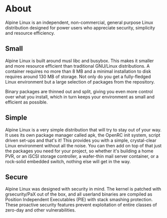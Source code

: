 # About

Alpine Linux is an independent, non-commercial, general purpose Linux
distribution designed for power users who appreciate security, simplicity
and resource efficiency.

## Small

Alpine Linux is built around musl libc and busybox. This makes it smaller
and more resource efficient than traditional GNU/Linux distributions. A
container requires no more than 8 MB and a minimal installation to disk
requires around 130 MB of storage. Not only do you get a fully-fledged
Linux environment but a large selection of packages from the repository.

Binary packages are thinned out and split, giving you even more control
over what you install, which in turn keeps your environment as small and
efficient as possible.

## Simple

Alpine Linux is a very simple distribution that will try to stay out of
your way. It uses its own package manager called apk, the OpenRC init
system, script driven set-ups and that's it! This provides you with a
simple, crystal-clear Linux environment without all the noise. You can
then add on top of that just the packages you need for your project, so
whether it's building a home PVR, or an iSCSI storage controller, a
wafer-thin mail server container, or a rock-solid embedded switch, nothing
else will get in the way.

## Secure

Alpine Linux was designed with security in mind. The kernel is patched with
grsecurity/PaX out of the box, and all userland binaries are compiled as
Position Independent Executables (PIE) with stack smashing protection.
These proactive security features prevent exploitation of entire classes
of zero-day and other vulnerabilities.

